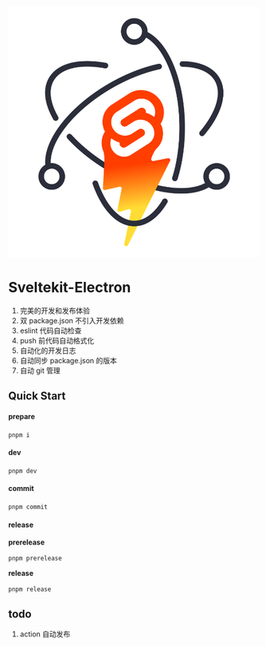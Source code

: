 <p align="center">
  <img src="static/sveltekit-electron.svg" />
</p>

# Sveltekit-Electron

1. 完美的开发和发布体验
2. 双 package.json 不引入开发依赖
3. eslint 代码自动检查
4. push 前代码自动格式化
5. 自动化的开发日志
6. 自动同步 package.json 的版本
7. 自动 git 管理

## Quick Start

#### prepare

`pnpm i`

#### dev

`pnpm dev`

#### commit

`pnpm commit`

#### release

**prerelease**

`pnpm prerelease`

**release**

`pnpm release`

## todo

1. action 自动发布
